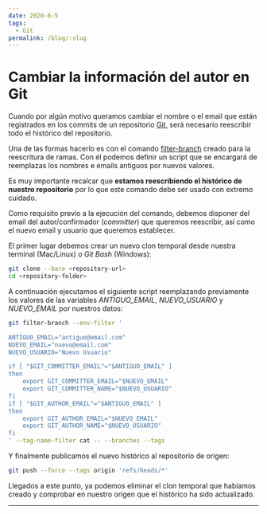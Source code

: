 ```yaml
---
date: 2020-6-5
tags:
  - Git
permalink: /blog/:slug
---
```


# Cambiar la información del autor en Git

<social-share class="social-share--header" />

Cuando por algún motivo queramos cambiar el nombre o el email que están registrados en los commits de un repositorio [Git](https://git-scm.com/), será necesario reescribir todo el histórico del repositorio.

Una de las formas hacerlo es con el comando [filter-branch](https://git-scm.com/docs/git-filter-branch) creado para la reescritura de ramas. Con él podemos definir un script que se encargará de reemplazas los nombres e emails antiguos por nuevos valores.

Es muy importante recalcar que **estamos reescribiendo el histórico de nuestro repositorio** por lo que este comando debe ser usado con extremo cuidado.

Como requisito previo a la ejecución del comando, debemos disponer del email del autor/confirmador (_committer_) que queremos reescribir, así como el nuevo email y usuario que queremos establecer.

El primer lugar debemos crear un nuevo clon temporal desde nuestra terminal (Mac/Linux) o _Git Bash_ (Windows):

``` bash
git clone --bare <repository-url>
cd <repository-folder>
```

A continuación ejecutamos el siguiente script reemplazando previamente los valores de las variables _ANTIGUO_EMAIL_, _NUEVO_USUARIO_ y _NUEVO_EMAIL_ por nuestros datos:
``` bash
git filter-branch --env-filter '

ANTIGUO_EMAIL="antiguo@email.com"
NUEVO_EMAIL="nuevo@email.com"
NUEVO_USUARIO="Nuevo Usuario"

if [ "$GIT_COMMITTER_EMAIL"="$ANTIGUO_EMAIL" ]
then
    export GIT_COMMITTER_EMAIL="$NUEVO_EMAIL"
    export GIT_COMMITTER_NAME="$NUEVO_USUARIO"
fi
if [ "$GIT_AUTHOR_EMAIL"="$ANTIGUO_EMAIL" ]
then
    export GIT_AUTHOR_EMAIL="$NUEVO_EMAIL"
    export GIT_AUTHOR_NAME="$NUEVO_USUARIO"
fi
' --tag-name-filter cat -- --branches --tags
```

Y finalmente publicamos el nuevo histórico al repositorio de origen:

``` bash
git push --force --tags origin 'refs/heads/*'
```

Llegados a este punto, ya podemos eliminar el clon temporal que habíamos creado y comprobar en nuestro origen que el histórico ha sido actualizado.

---
<social-share class="social-share--footer" />
